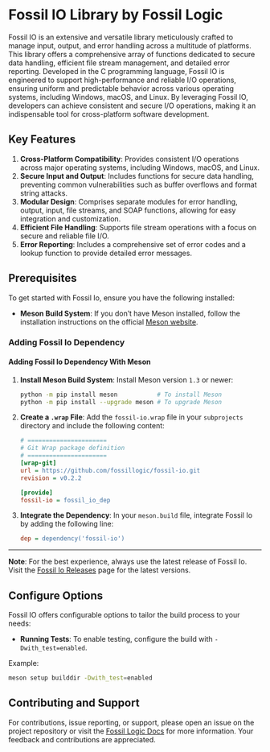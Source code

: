 # **Fossil IO Library by Fossil Logic**

Fossil IO is an extensive and versatile library meticulously crafted to manage input, output, and error handling across a multitude of platforms. This library offers a comprehensive array of functions dedicated to secure data handling, efficient file stream management, and detailed error reporting. Developed in the C programming language, Fossil IO is engineered to support high-performance and reliable I/O operations, ensuring uniform and predictable behavior across various operating systems, including Windows, macOS, and Linux. By leveraging Fossil IO, developers can achieve consistent and secure I/O operations, making it an indispensable tool for cross-platform software development.

## Key Features

1. **Cross-Platform Compatibility**: Provides consistent I/O operations across major operating systems, including Windows, macOS, and Linux.
2. **Secure Input and Output**: Includes functions for secure data handling, preventing common vulnerabilities such as buffer overflows and format string attacks.
3. **Modular Design**: Comprises separate modules for error handling, output, input, file streams, and SOAP functions, allowing for easy integration and customization.
4. **Efficient File Handling**: Supports file stream operations with a focus on secure and reliable file I/O.
5. **Error Reporting**: Includes a comprehensive set of error codes and a lookup function to provide detailed error messages.

## Prerequisites

To get started with Fossil Io, ensure you have the following installed:

- **Meson Build System**: If you don’t have Meson installed, follow the installation instructions on the official [Meson website](https://mesonbuild.com/Getting-meson.html).

### Adding Fossil Io Dependency

#### Adding Fossil Io Dependency With Meson

1. **Install Meson Build System**:
   Install Meson version `1.3` or newer:

   ```sh
   python -m pip install meson           # To install Meson
   python -m pip install --upgrade meson # To upgrade Meson
   ```

2. **Create a `.wrap` File**:
   Add the `fossil-io.wrap` file in your `subprojects` directory and include the following content:

   ```ini
   # ======================
   # Git Wrap package definition
   # ======================
   [wrap-git]
   url = https://github.com/fossillogic/fossil-io.git
   revision = v0.2.2

   [provide]
   fossil-io = fossil_io_dep
   ```

3. **Integrate the Dependency**:
   In your `meson.build` file, integrate Fossil Io by adding the following line:

   ```ini
   dep = dependency('fossil-io')
   ```

---

**Note**: For the best experience, always use the latest release of Fossil Io. Visit the [Fossil Io Releases](https://github.com/fossillogic/fossil-io/releases) page for the latest versions.

## Configure Options

Fossil IO offers configurable options to tailor the build process to your needs:

- **Running Tests**: To enable testing, configure the build with `-Dwith_test=enabled`.

Example:

```sh
meson setup builddir -Dwith_test=enabled
```

## Contributing and Support

For contributions, issue reporting, or support, please open an issue on the project repository or visit the [Fossil Logic Docs](https://fossillogic.com/docs) for more information. Your feedback and contributions are appreciated.
